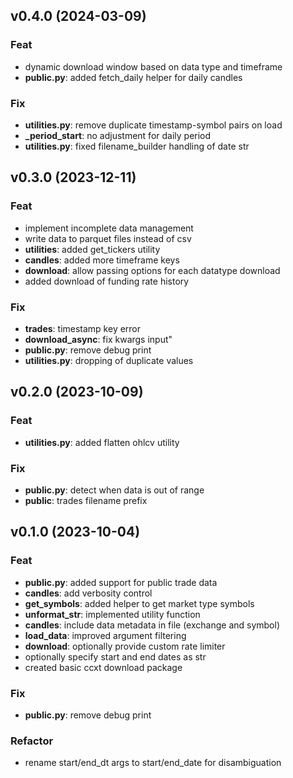 ## v0.4.0 (2024-03-09)

### Feat

- dynamic download window based on data type and timeframe
- **public.py**: added fetch_daily helper for daily candles

### Fix

- **utilities.py**: remove duplicate timestamp-symbol pairs on load
- **_period_start**: no adjustment for daily period
- **utilities.py**: fixed filename_builder handling of date str

## v0.3.0 (2023-12-11)

### Feat

- implement incomplete data management
- write data to parquet files instead of csv
- **utilities**: added get_tickers utility
- **candles**: added more timeframe keys
- **download**: allow passing options for each datatype download
- added download of funding rate history

### Fix

- **trades**: timestamp key error
- **download_async**: fix kwargs input"
- **public.py**: remove debug print
- **utilities.py**: dropping of duplicate values

## v0.2.0 (2023-10-09)

### Feat

- **utilities.py**: added flatten ohlcv utility

### Fix

- **public.py**: detect when data is out of range
- **public**: trades filename prefix

## v0.1.0 (2023-10-04)

### Feat

- **public.py**: added support for public trade data
- **candles**: add verbosity control
- **get_symbols**: added helper to get market type symbols
- **unformat_str**: implemented utility function
- **candles**: include data metadata in file (exchange and symbol)
- **load_data**: improved argument filtering
- **download**: optionally provide custom rate limiter
- optionally specify start and end dates as str
- created basic ccxt download package

### Fix

- **public.py**: remove debug print

### Refactor

- rename start/end_dt args to start/end_date for disambiguation
